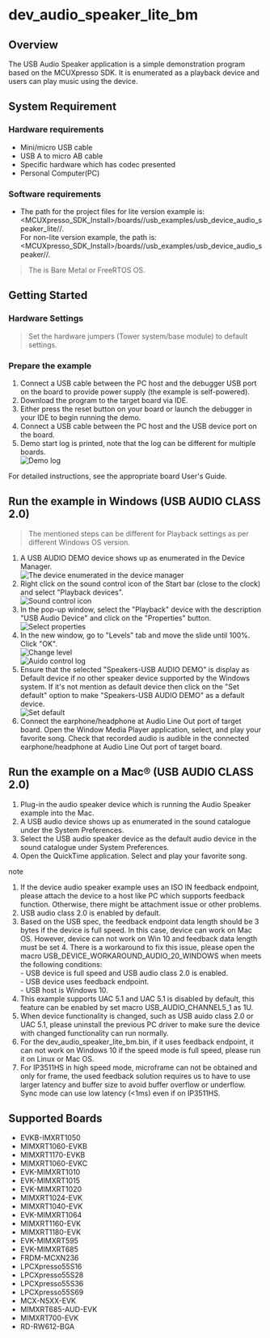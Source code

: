 # dev_audio_speaker_lite_bm



## Overview

The USB Audio Speaker application is a simple demonstration program based on the MCUXpresso SDK. 
It is enumerated as a playback device and users can play music using the device.


## System Requirement

### Hardware requirements

- Mini/micro USB cable
- USB A to micro AB cable
- Specific hardware which has codec presented
- Personal Computer(PC)


### Software requirements

- The path for the project files for lite version example is: 
<br> <MCUXpresso_SDK_Install>/boards/<board>/usb_examples/usb_device_audio_speaker_lite/<rtos>/<toolchain>.
<br>  For non-lite version example, the path is: 
<br> <MCUXpresso_SDK_Install>/boards/<board>/usb_examples/usb_device_audio_speaker/<rtos>/<toolchain>.
> The <rtos> is Bare Metal or FreeRTOS OS.



## Getting Started

### Hardware Settings

> Set the hardware jumpers (Tower system/base module) to default settings.


### Prepare the example

1.  Connect a USB cable between the PC host and the debugger USB port on the board to provide power supply (the example is self-powered).
2.  Download the program to the target board via IDE.
3.  Either press the reset button on your board or launch the debugger in your IDE to begin running the demo.
4.  Connect a USB cable between the PC host and the USB device port on the board.
5.  Demo start log is printed, note that the log can be different for multiple boards.
<br>![Demo log](usb_device_audio_speaker_start_log.jpg "Demo log")

For detailed instructions, see the appropriate board User's Guide.


## Run the example in Windows (USB AUDIO CLASS 2.0)

> The mentioned steps can be different for Playback settings as per different Windows OS version.

1.  A USB AUDIO DEMO device shows up as enumerated in the Device Manager.
<br>![The device enumerated in the device manager](usb_device_audio_speaker_device_manager.jpg "The device enumerated in the device manager")
2.  Right click on the sound control icon of the Start bar (close to the clock) and select "Playback devices".
<br>![Sound control icon](usb_device_audio_speaker_right_click_icon.jpg "Sound control icon")
3.  In the pop-up window, select the "Playback" device with the description "USB Audio Device" and click on the "Properties" button.
<br>![Select properties](usb_device_audio_speaker_select_properties.jpg "Select properties")
4.  In the new window, go to "Levels" tab and move the slide until 100%. Click "OK".
<br>![Change level](usb_device_audio_speaker_change_level.jpg "Change level")
<br>![Auido control log](usb_device_audio_speaker_control_log.jpg "Auido control log")
5.  Ensure that the selected "Speakers-USB AUDIO DEMO" is display as Default device if no other speaker device supported by the Windows system. 
    If it's not mention as default device then click on the "Set default" option to make "Speakers-USB AUDIO DEMO" as a default device. 
<br>![Set default](usb_device_audio_speaker_set_default.jpg "Set default")
6.  Connect the earphone/headphone at Audio Line Out port of target board. Open the Window Media Player application, select, and play your favorite song. Check that recorded audio is audible in the connected earphone/headphone at Audio Line Out port of target board.

## Run the example on a Mac&reg; (USB AUDIO CLASS 2.0)
1.  Plug-in the audio speaker device which is running the Audio Speaker example into the Mac.
2.  A USB audio device shows up as enumerated in the sound catalogue under the System Preferences.
3.  Select the USB audio speaker device as the default audio device in the sound catalogue under System Preferences.
4.  Open the QuickTime application. Select and play your favorite song.

note<br>
1. If the device audio speaker example uses an ISO IN feedback endpoint, please attach the device to a host like
PC which supports feedback function. Otherwise, there might be attachment issue or other problems.
2. USB audio class 2.0 is enabled by default. 
3. Based on the USB spec, the feedback endpoint data length should be 3 bytes if the device is full speed. In this case, device can work on Mac OS. However, device can not work on Win 10 and feedback data length must be set 4. There is a workaround to fix this issue, please open the macro
USB_DEVICE_WORKAROUND_AUDIO_20_WINDOWS when meets the following conditions:
<br> - USB device is full speed and USB audio class 2.0 is enabled.
<br> - USB device uses feedback endpoint.
<br> - USB host is Windows 10.
4. This example supports UAC 5.1 and UAC 5.1 is disabled by default, this feature can be enabled by set macro USB_AUDIO_CHANNEL5_1 as 1U. 
5. When device functionality is changed, such as USB auido class 2.0 or UAC 5.1, please uninstall the previous PC driver to make sure the device with changed functionality can run normally.
6. For the dev_audio_speaker_lite_bm.bin, if it uses feedback endpoint, it can not work on Windows 10 if the speed mode is full speed, please run it on Linux or Mac OS.
7. For IP3511HS in high speed mode, microframe can not be obtained and only for frame, the used feedback solution requires us to have to use larger latency and buffer size to avoid buffer overflow or underflow. Sync mode can use
   low latency (<1ms) even if on IP3511HS.

## Supported Boards
- EVKB-IMXRT1050
- MIMXRT1060-EVKB
- MIMXRT1170-EVKB
- MIMXRT1060-EVKC
- EVK-MIMXRT1010
- EVK-MIMXRT1015
- EVK-MIMXRT1020
- MIMXRT1024-EVK
- MIMXRT1040-EVK
- EVK-MIMXRT1064
- MIMXRT1160-EVK
- MIMXRT1180-EVK
- EVK-MIMXRT595
- EVK-MIMXRT685
- FRDM-MCXN236
- LPCXpresso55S16
- LPCXpresso55S28
- LPCXpresso55S36
- LPCXpresso55S69
- MCX-N5XX-EVK
- MIMXRT685-AUD-EVK
- MIMXRT700-EVK
- RD-RW612-BGA
